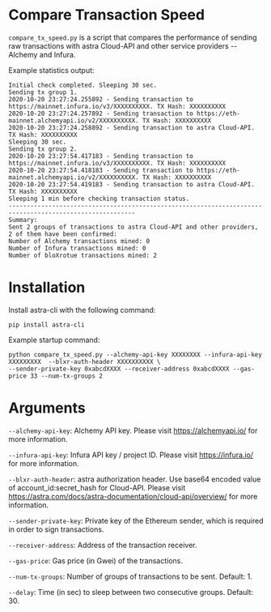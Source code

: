 # Compare Transaction Speed

`compare_tx_speed.py` is a script that compares the performance of sending raw transactions with astra Cloud-API and 
other service providers -- Alchemy and Infura. 

Example statistics output:
```
Initial check completed. Sleeping 30 sec.
Sending tx group 1.
2020-10-20 23:27:24.255892 - Sending transaction to https://mainnet.infura.io/v3/XXXXXXXXXX. TX Hash: XXXXXXXXXX
2020-10-20 23:27:24.257892 - Sending transaction to https://eth-mainnet.alchemyapi.io/v2/XXXXXXXXXX. TX Hash: XXXXXXXXXX
2020-10-20 23:27:24.258892 - Sending transaction to astra Cloud-API. TX Hash: XXXXXXXXXX
Sleeping 30 sec.
Sending tx group 2.
2020-10-20 23:27:54.417183 - Sending transaction to https://mainnet.infura.io/v3/XXXXXXXXXX. TX Hash: XXXXXXXXXX
2020-10-20 23:27:54.418183 - Sending transaction to https://eth-mainnet.alchemyapi.io/v2/XXXXXXXXXX. TX Hash: XXXXXXXXXX
2020-10-20 23:27:54.419183 - Sending transaction to astra Cloud-API. TX Hash: XXXXXXXXXX
Sleeping 1 min before checking transaction status.
---------------------------------------------------------------------------------------------------------
Summary:
Sent 2 groups of transactions to astra Cloud-API and other providers, 2 of them have been confirmed: 
Number of Alchemy transactions mined: 0
Number of Infura transactions mined: 0
Number of bloXrotue transactions mined: 2
```

# Installation
Install astra-cli with the following command:
````
pip install astra-cli
````

Example startup command:
```
python compare_tx_speed.py --alchemy-api-key XXXXXXXX --infura-api-key XXXXXXXXX  --blxr-auth-header XXXXXXXXXX \
--sender-private-key 0xabcdXXXX --receiver-address 0xabcdXXXX --gas-price 33 --num-tx-groups 2
```

# Arguments
`--alchemy-api-key`: Alchemy API key. Please visit https://alchemyapi.io/ for more information.

`--infura-api-key`: Infura API key / project ID. Please visit https://infura.io/ for more information.

`--blxr-auth-header`: astra authorization header. Use base64 encoded value of account_id:secret_hash for Cloud-API. 
Please visit https://astra.com/docs/astra-documentation/cloud-api/overview/ for more information.

`--sender-private-key`: Private key of the Ethereum sender, which is required in order to sign transactions.

`--receiver-address`: Address of the transaction receiver.

`--gas-price`: Gas price (in Gwei) of the transactions.

`--num-tx-groups`: Number of groups of transactions to be sent. Default: 1.

`--delay`: Time (in sec) to sleep between two consecutive groups. Default: 30.